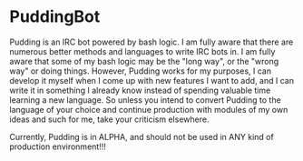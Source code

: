 PuddingBot
==========

Pudding is an IRC bot powered by bash logic. I am fully aware that there are numerous better methods and languages to write IRC bots in. I am fully aware that some of my bash logic may be the "long way", or the "wrong way" or doing things. However, Pudding works for my purposes, I can develop it myself when I come up with new features I want to add, and I can write it in something I already know instead of spending valuable time learning a new language. So unless you intend to convert Pudding to the language of your choice and continue production with modules of my own ideas and such for me, take your criticism elsewhere.

Currently, Pudding is in ALPHA, and should not be used in ANY kind of production environment!!!
